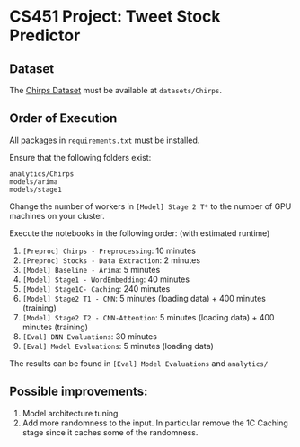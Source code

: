# CS451 Project: Tweet Stock Predictor

## Dataset

The [Chirps Dataset](https://github.com/vered1986/Chirps/tree/master/resource) must be available at `datasets/Chirps`.

## Order of Execution

All packages in `requirements.txt` must be installed.

Ensure that the following folders exist:
```
analytics/Chirps
models/arima
models/stage1
```
Change the number of workers in `[Model] Stage 2 T*` to the number of GPU
machines on your cluster.

Execute the notebooks in the following order: (with estimated runtime)

1. `[Preproc] Chirps - Preprocessing`: 10 minutes
2. `[Preproc] Stocks - Data Extraction`: 2 minutes
3. `[Model] Baseline - Arima`: 5 minutes
4. `[Model] Stage1 - WordEmbedding`: 40 minutes
5. `[Model] Stage1C- Caching`: 240 minutes
6. `[Model] Stage2 T1 - CNN`: 5 minutes (loading data) + 400 minutes (training)
7. `[Model] Stage2 T2 - CNN-Attention`: 5 minutes (loading data) + 400 minutes (training)
8. `[Eval] DNN Evaluations`: 30 minutes
9. `[Eval] Model Evaluations`: 5 minutes (loading data)

The results can be found in `[Eval] Model Evaluations` and `analytics/`

## Possible improvements:

1. Model architecture tuning
2. Add more randomness to the input. In particular remove the 1C Caching stage since it caches some of the randomness.
